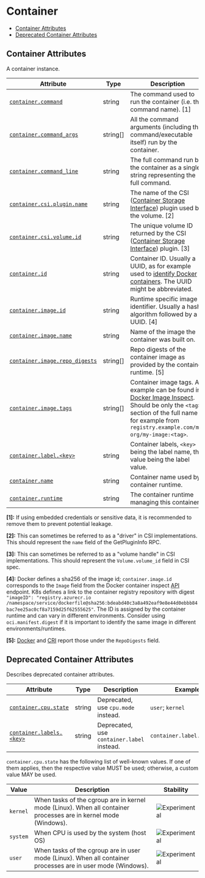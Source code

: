 <!--- Hugo front matter used to generate the website version of this page:
--->

<!-- NOTE: THIS FILE IS AUTOGENERATED. DO NOT EDIT BY HAND. -->
<!-- see templates/registry/markdown/attribute_namespace.md.j2 -->

# Container

- [Container Attributes](#container-attributes)
- [Deprecated Container Attributes](#deprecated-container-attributes)

## Container Attributes

A container instance.

| Attribute | Type | Description | Examples | Stability |
|---|---|---|---|---|
| <a id="container-command" href="#container-command">`container.command`</a> | string | The command used to run the container (i.e. the command name). [1] | `otelcontribcol` | ![Experimental](https://img.shields.io/badge/-experimental-blue) |
| <a id="container-command-args" href="#container-command-args">`container.command_args`</a> | string[] | All the command arguments (including the command/executable itself) run by the container. | `["otelcontribcol", "--config", "config.yaml"]` | ![Experimental](https://img.shields.io/badge/-experimental-blue) |
| <a id="container-command-line" href="#container-command-line">`container.command_line`</a> | string | The full command run by the container as a single string representing the full command. | `otelcontribcol --config config.yaml` | ![Experimental](https://img.shields.io/badge/-experimental-blue) |
| <a id="container-csi-plugin-name" href="#container-csi-plugin-name">`container.csi.plugin.name`</a> | string | The name of the CSI ([Container Storage Interface](https://github.com/container-storage-interface/spec)) plugin used by the volume. [2] | `pd.csi.storage.gke.io` | ![Experimental](https://img.shields.io/badge/-experimental-blue) |
| <a id="container-csi-volume-id" href="#container-csi-volume-id">`container.csi.volume.id`</a> | string | The unique volume ID returned by the CSI ([Container Storage Interface](https://github.com/container-storage-interface/spec)) plugin. [3] | `projects/my-gcp-project/zones/my-gcp-zone/disks/my-gcp-disk` | ![Experimental](https://img.shields.io/badge/-experimental-blue) |
| <a id="container-id" href="#container-id">`container.id`</a> | string | Container ID. Usually a UUID, as for example used to [identify Docker containers](https://docs.docker.com/engine/containers/run/#container-identification). The UUID might be abbreviated. | `a3bf90e006b2` | ![Experimental](https://img.shields.io/badge/-experimental-blue) |
| <a id="container-image-id" href="#container-image-id">`container.image.id`</a> | string | Runtime specific image identifier. Usually a hash algorithm followed by a UUID. [4] | `sha256:19c92d0a00d1b66d897bceaa7319bee0dd38a10a851c60bcec9474aa3f01e50f` | ![Experimental](https://img.shields.io/badge/-experimental-blue) |
| <a id="container-image-name" href="#container-image-name">`container.image.name`</a> | string | Name of the image the container was built on. | `gcr.io/opentelemetry/operator` | ![Experimental](https://img.shields.io/badge/-experimental-blue) |
| <a id="container-image-repo-digests" href="#container-image-repo-digests">`container.image.repo_digests`</a> | string[] | Repo digests of the container image as provided by the container runtime. [5] | `["example@sha256:afcc7f1ac1b49db317a7196c902e61c6c3c4607d63599ee1a82d702d249a0ccb", "internal.registry.example.com:5000/example@sha256:b69959407d21e8a062e0416bf13405bb2b71ed7a84dde4158ebafacfa06f5578"]` | ![Experimental](https://img.shields.io/badge/-experimental-blue) |
| <a id="container-image-tags" href="#container-image-tags">`container.image.tags`</a> | string[] | Container image tags. An example can be found in [Docker Image Inspect](https://docs.docker.com/engine/api/v1.43/#tag/Image/operation/ImageInspect). Should be only the `<tag>` section of the full name for example from `registry.example.com/my-org/my-image:<tag>`. | `["v1.27.1", "3.5.7-0"]` | ![Experimental](https://img.shields.io/badge/-experimental-blue) |
| <a id="container-label" href="#container-label">`container.label.<key>`</a> | string | Container labels, `<key>` being the label name, the value being the label value. | `container.label.app=nginx` | ![Experimental](https://img.shields.io/badge/-experimental-blue) |
| <a id="container-name" href="#container-name">`container.name`</a> | string | Container name used by container runtime. | `opentelemetry-autoconf` | ![Experimental](https://img.shields.io/badge/-experimental-blue) |
| <a id="container-runtime" href="#container-runtime">`container.runtime`</a> | string | The container runtime managing this container. | `docker`; `containerd`; `rkt` | ![Experimental](https://img.shields.io/badge/-experimental-blue) |

**[1]:** If using embedded credentials or sensitive data, it is recommended to remove them to prevent potential leakage.

**[2]:** This can sometimes be referred to as a "driver" in CSI implementations. This should represent the `name` field of the GetPluginInfo RPC.

**[3]:** This can sometimes be referred to as a "volume handle" in CSI implementations. This should represent the `Volume.volume_id` field in CSI spec.

**[4]:** Docker defines a sha256 of the image id; `container.image.id` corresponds to the `Image` field from the Docker container inspect [API](https://docs.docker.com/engine/api/v1.43/#tag/Container/operation/ContainerInspect) endpoint.
K8s defines a link to the container registry repository with digest `"imageID": "registry.azurecr.io /namespace/service/dockerfile@sha256:bdeabd40c3a8a492eaf9e8e44d0ebbb84bac7ee25ac0cf8a7159d25f62555625"`.
The ID is assigned by the container runtime and can vary in different environments. Consider using `oci.manifest.digest` if it is important to identify the same image in different environments/runtimes.

**[5]:** [Docker](https://docs.docker.com/engine/api/v1.43/#tag/Image/operation/ImageInspect) and [CRI](https://github.com/kubernetes/cri-api/blob/c75ef5b473bbe2d0a4fc92f82235efd665ea8e9f/pkg/apis/runtime/v1/api.proto#L1237-L1238) report those under the `RepoDigests` field.

## Deprecated Container Attributes

Describes deprecated container attributes.

| Attribute | Type | Description | Examples | Stability |
|---|---|---|---|---|
| <a id="container-cpu-state" href="#container-cpu-state">`container.cpu.state`</a> | string | Deprecated, use `cpu.mode` instead. | `user`; `kernel` | ![Deprecated](https://img.shields.io/badge/-deprecated-red)<br>Replaced by `cpu.mode` |
| <a id="container-labels" href="#container-labels">`container.labels.<key>`</a> | string | Deprecated, use `container.label` instead. | `container.label.app=nginx` | ![Deprecated](https://img.shields.io/badge/-deprecated-red)<br>Replaced by `container.label`. |

`container.cpu.state` has the following list of well-known values. If one of them applies, then the respective value MUST be used; otherwise, a custom value MAY be used.

| Value  | Description | Stability |
|---|---|---|
| `kernel` | When tasks of the cgroup are in kernel mode (Linux). When all container processes are in kernel mode (Windows). | ![Experimental](https://img.shields.io/badge/-experimental-blue) |
| `system` | When CPU is used by the system (host OS) | ![Experimental](https://img.shields.io/badge/-experimental-blue) |
| `user` | When tasks of the cgroup are in user mode (Linux). When all container processes are in user mode (Windows). | ![Experimental](https://img.shields.io/badge/-experimental-blue) |

